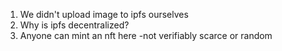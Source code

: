 1. We didn't upload image to ipfs ourselves
2. Why is ipfs decentralized?
3. Anyone can mint an nft here -not verifiably scarce or random 